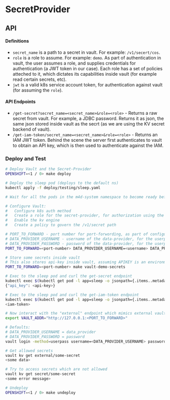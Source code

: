 # SecretProvider

## API
#### Definitions
- `secret_name` is a path to a secret in vault. For example: `/v1/secert/cos`.
- `role` is a role to assume. For example: `demo`. As part of authentication in vault, the user assumes a role, and supplies credentials for authentication (a JWT token in our case). Each role has a set of policies atteched to it, which dictates its capabilities inside vault (for example read certain secrets, etc).
- `jwt` is a valid k8s service account token, for authentication against vault (for assuming the `role`).

#### API Endpoints
- `/get-secret?secret_name=<secret_name>&role=<role>` - Returns a raw secret from vault. For example, a JDBC password. Returns it as json, the same json stored inside vault as the secrt (as we are using the KV secret backend of vault).
- `/get-iam-token/secret_name=<secret_name>&role=<role>` - Returns an IAM JWT token. Behind the scene the server first authenticates to vault to obtain an API key, which is then used to authenticate against the IAM.

### Deploy and Test
```bash
# Deploy Vault and the Secret-Provider
OPENSHIFT=<1 / 0> make deploy

# Deploy the sleep pod (deploys to the default ns)
kubectl apply -f deploy/testing/sleep.yaml

# Wait for all the pods in the m4d-system namespace to become ready before moving on to the next step.

# Configure Vault:
#   Configure k8s auth method
#   Create a role for the secret-provider, for authorization using the k8s auth method
#   Enable the kv engine
#   Create a policy to govern the /v1/secret path

# PORT_TO_FORWARD - port number for port-forwording, as part of configuring Vault
# DATA_PROVIDER_USERNAME - username of the data-provider, for the userpass auth method. Default is data_provider.
# DATA_PROVIDER_PASSWORD - password of the data-provider, for the userpass auth method. Default is password.
PORT_TO_FORWARD=<port-number> DATA_PROVIDER_USERNAME=<username> DATA_PROVIDER_PASSWORD=<password> make configure-vault

# Store some secrets inside vault
# This also stores api-key inside vault, assuming APIKEY is an environment varibale
PORT_TO_FORWARD=<port-number> make vault-demo-secrets

# Exec to the sleep pod and curl the get-secret endpoint
kubectl exec $(kubectl get pod -l app=sleep -o jsonpath={.items..metadata.name}) -it -- curl 'http://secret-provider.m4d-system:5555/get-secret?role=demo&secret_name=%2Fv1%2Fsecret%2Fcos' -w "\n"
{"api_key": <api-key>}

# Exec to the sleep pod and curl the get-iam-token endpoint
kubectl exec $(kubectl get pod -l app=sleep -o jsonpath={.items..metadata.name})  -it -- curl 'http://secret-provider.m4d-system:5555/get-iam-token?role=demo&secret_name=%2Fv1%2Fsecret%2Fcos' -w "\n"
<iam-token>

# Now interact with the "external" endpoint which mimics external vault installation, assuming the Vault CLI is installed
export VAULT_ADDR="http://127.0.0.1:<PORT_TO_FORWARD>"

# Defaults:
# DATA_PROVIDER_USERNAME = data_provider
# DATA_PROVIDER_PASSWORD = password
vault login -method=userpass username=<DATA_PROVIDER_USERNAME> password=<DATA_PROVIDER_PASSWORD>

# Get allowed secrets
vault kv get external/some-secret
<some data>

# Try to access secrets which are not allowed
vault kv get secret/some-secret
<some error message>

# Undeploy
OPENSHIFT=<1 / 0> make undeploy
```
